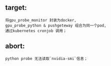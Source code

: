 ## target: 
    将gpu_probe_monitor 封装为docker,
    gpu_probe_python & pushgeteway 组合为同一个pod,
    通过kubernetes cronjob 调用；

## abort:
    python probe 无法读取`nvidia-smi`信息； 